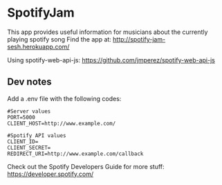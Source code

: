 # SpotifyJam

This app provides useful information for musicians about the currently playing spotify song
Find the app at: http://spotify-jam-sesh.herokuapp.com/

Using spotify-web-api-js: https://github.com/jmperez/spotify-web-api-js

## Dev notes
Add a .env file with the following codes:
```
#Server values
PORT=5000
CLIENT_HOST=http://www.example.com/

#Spotify API values
CLIENT_ID=
CLIENT_SECRET=
REDIRECT_URI=http://www.example.com/callback
```
Check out the Spotify Developers Guide for more stuff: https://developer.spotify.com/
